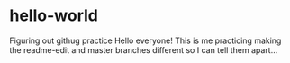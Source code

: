 # hello-world
Figuring out githug practice
Hello everyone! This is me practicing making the readme-edit and master branches different so I can tell them apart...

